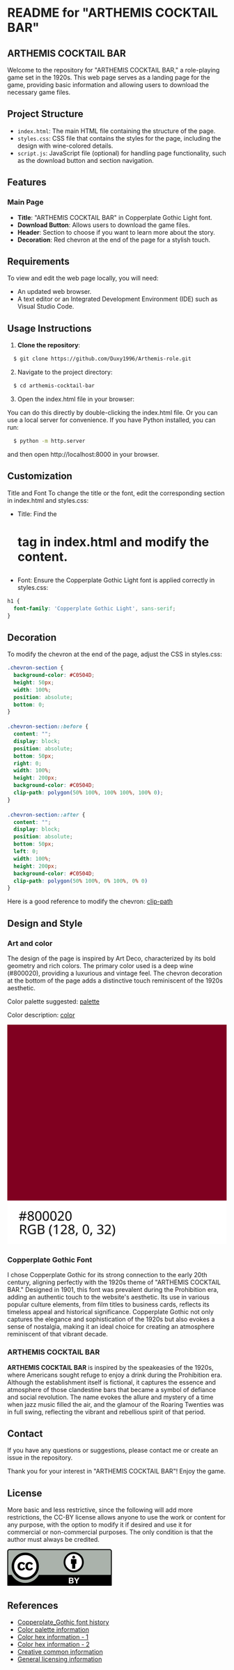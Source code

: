 # README for "ARTHEMIS COCKTAIL BAR"

## ARTHEMIS COCKTAIL BAR

Welcome to the repository for "ARTHEMIS COCKTAIL BAR," a role-playing game set in the 1920s. This web page serves as a landing page for the game, providing basic information and allowing users to download the necessary game files.

## Project Structure

- `index.html`: The main HTML file containing the structure of the page.
- `styles.css`: CSS file that contains the styles for the page, including the design with wine-colored details.
- `script.js`: JavaScript file (optional) for handling page functionality, such as the download button and section navigation.

## Features

### Main Page
- **Title**: "ARTHEMIS COCKTAIL BAR" in Copperplate Gothic Light font.
- **Download Button**: Allows users to download the game files.
- **Header**: Section to choose if you want to learn more about the story.
- **Decoration**: Red chevron at the end of the page for a stylish touch.

## Requirements

To view and edit the web page locally, you will need:

- An updated web browser.
- A text editor or an Integrated Development Environment (IDE) such as Visual Studio Code.

## Usage Instructions

1. **Clone the repository**:

```bash
  $ git clone https://github.com/Duxy1996/Arthemis-role.git
```

2. Navigate to the project directory:

```bash
  $ cd arthemis-cocktail-bar
```

3. Open the index.html file in your browser:

You can do this directly by double-clicking the index.html file.
Or you can use a local server for convenience. If you have Python installed, you can run:

```bash
  $ python -m http.server
```
and then open http://localhost:8000 in your browser.

## Customization

Title and Font
To change the title or the font, edit the corresponding section in index.html and styles.css:

* Title: Find the <h1> tag in index.html and modify the content.

* Font: Ensure the Copperplate Gothic Light font is applied correctly in styles.css:

```css
h1 {
  font-family: 'Copperplate Gothic Light', sans-serif;
}
```

## Decoration
To modify the chevron at the end of the page, adjust the CSS in styles.css:

```css
.chevron-section {
  background-color: #C0504D;
  height: 50px;
  width: 100%;
  position: absolute;
  bottom: 0;
}

.chevron-section::before {
  content: "";
  display: block;
  position: absolute;
  bottom: 50px;
  right: 0;
  width: 100%;
  height: 200px;
  background-color: #C0504D;
  clip-path: polygon(50% 100%, 100% 100%, 100% 0);
}

.chevron-section::after {
  content: "";
  display: block;
  position: absolute;
  bottom: 50px;
  left: 0;
  width: 100%;
  height: 200px;
  background-color: #C0504D;
  clip-path: polygon(50% 100%, 0% 100%, 0% 0)
}
```

Here is a good reference to modify the chevron: [clip-path](https://developer.mozilla.org/en-US/docs/Web/CSS/clip-path)

##  Design and Style

### Art and color
The design of the page is inspired by Art Deco, characterized by its bold geometry and rich colors. The primary color used is a deep wine (#800020), providing a luxurious and vintage feel. The chevron decoration at the bottom of the page adds a distinctive touch reminiscent of the 1920s aesthetic.

Color palette suggested: [palette](https://www.color-hex.com/color-palette/503)

Color description: [color](https://www.color-name.com/hex/800020#color-palettes)

![license](assets/color-image.svg)

### Copperplate Gothic Font

I chose Copperplate Gothic for its strong connection to the early 20th century, aligning perfectly with the 1920s theme of "ARTHEMIS COCKTAIL BAR." Designed in 1901, this font was prevalent during the Prohibition era, adding an authentic touch to the website's aesthetic. Its use in various popular culture elements, from film titles to business cards, reflects its timeless appeal and historical significance. Copperplate Gothic not only captures the elegance and sophistication of the 1920s but also evokes a sense of nostalgia, making it an ideal choice for creating an atmosphere reminiscent of that vibrant decade.

### ARTHEMIS COCKTAIL BAR

**ARTHEMIS COCKTAIL BAR** is inspired by the speakeasies of the 1920s, where Americans sought refuge to enjoy a drink during the Prohibition era. Although the establishment itself is fictional, it captures the essence and atmosphere of those clandestine bars that became a symbol of defiance and social revolution. The name evokes the allure and mystery of a time when jazz music filled the air, and the glamour of the Roaring Twenties was in full swing, reflecting the vibrant and rebellious spirit of that period.

## Contact
If you have any questions or suggestions, please contact me or create an issue in the repository.

Thank you for your interest in "ARTHEMIS COCKTAIL BAR"! Enjoy the game.

## License
More basic and less restrictive, since the following will add more restrictions, the CC-BY license allows anyone to use the work or content for any purpose, with the option to modify it if desired and use it for commercial or non-commercial purposes. The only condition is that the author must always be credited.

![license](assets/license-cc-by.svg)

## References

* [Copperplate_Gothic font history](https://en.wikipedia.org/wiki/Copperplate_Gothic)
* [Color palette information](https://www.color-hex.com/color-palette/503)
* [Color hex information - 1](https://www.color-name.com/hex/800020)
* [Color hex information - 2](https://www.color-hex.com/color/800020)
* [Creative common information](https://creativecommons.org/licenses/by/4.0/deed.es)
* [General licensing information](https://protecciondatos-lopd.com/empresas/licencias-creative-commons/#:~:text=Mediante%20la%20licencia%20CC%2DBY,misma%20licencia%20que%20la%20original.)